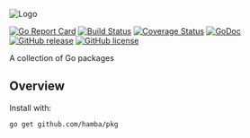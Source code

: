 ![Logo](http://svg.wiersma.co.za/hamba/project?title=pkg&tag=Go%20package%20collection)

[![Go Report Card](https://goreportcard.com/badge/github.com/hamba/pkg)](https://goreportcard.com/report/github.com/hamba/pkg)
[![Build Status](https://github.com/hamba/pkg/actions/workflows/test.yml/badge.svg)](https://github.com/hamba/pkg/actions)
[![Coverage Status](https://coveralls.io/repos/github/hamba/pkg/badge.svg?branch=master)](https://coveralls.io/github/hamba/pkg?branch=master)
[![GoDoc](https://godoc.org/github.com/hamba/pkg?status.svg)](https://godoc.org/github.com/hamba/pkg)
[![GitHub release](https://img.shields.io/github/release/hamba/pkg.svg)](https://github.com/hamba/pkg/releases)
[![GitHub license](https://img.shields.io/badge/license-MIT-blue.svg)](https://raw.githubusercontent.com/hamba/pkg/master/LICENSE)

A collection of Go packages

## Overview

Install with:

```shell
go get github.com/hamba/pkg
```

